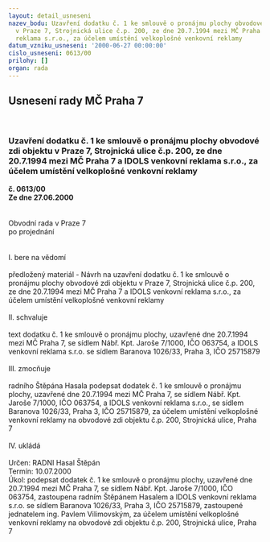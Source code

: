```yaml
---
layout: detail_usneseni
nazev_bodu: Uzavření dodatku č. 1 ke smlouvě o pronájmu plochy obvodové zdi objektu
  v Praze 7, Strojnická ulice č.p. 200, ze dne 20.7.1994 mezi MČ Praha 7 a IDOLS venkovní
  reklama s.r.o., za účelem umístění velkoplošné venkovní reklamy
datum_vzniku_usneseni: '2000-06-27 00:00:00'
cislo_usneseni: 0613/00
prilohy: []
organ: rada
---
```

<div id="ucUsn_pList" class="usn">
	<span><h2>Usnesení rady MČ Praha 7 </h2>
<br></span><div class="standBody">
<span><h3>Uzavření dodatku č. 1 ke smlouvě o pronájmu plochy obvodové zdi objektu v Praze 7, Strojnická ulice č.p. 200, ze dne 20.7.1994 mezi MČ Praha 7 a IDOLS venkovní reklama s.r.o., za účelem umístění velkoplošné venkovní reklamy</h3></span><div class="center">
		<strong>č. 0613/00</strong><br>
	</div>
<div class="center">
		<strong>Ze dne 27.06.2000</strong><br><br>
	</div>     <br>Obvodní rada v Praze 7<br>po projednání<br><br><br>I.	bere na vědomí<br><br> předložený materiál - Návrh na uzavření dodatku č. 1 ke smlouvě o pronájmu plochy obvodové zdi objektu v Praze 7, Strojnická ulice č.p. 200, ze dne 20.7.1994 mezi MČ Praha 7 a IDOLS venkovní reklama s.r.o., za účelem umístění velkoplošné venkovní reklamy<br><br>II.	schvaluje <br><br>text dodatku č. 1 ke smlouvě o pronájmu plochy, uzavřené dne 20.7.1994 mezi MČ Praha 7, se sídlem Nábř. Kpt. Jaroše 7/1000, IČO 063754, a IDOLS venkovní reklama s.r.o. se sídlem Baranova 1026/33, Praha 3, IČO 25715879<br><br>III.	zmocňuje<br><br>radního Štěpána Hasala podepsat dodatek č. 1 ke smlouvě o pronájmu plochy, uzavřené dne 20.7.1994 mezi MČ Praha 7, se sídlem Nábř. Kpt. Jaroše 7/1000, IČO 063754, a IDOLS venkovní reklama s.r.o., se sídlem Baranova 1026/33, Praha 3, IČO 25715879, za účelem umístění velkoplošné venkovní reklamy na obvodové zdi objektu č.p. 200, Strojnická ulice, Praha 7		<br><br>IV.	ukládá <br><br> Určen:	     	RADNI Hasal Štěpán<br>Termín: 10.07.2000<br>Úkol:	podepsat dodatek č. 1 ke smlouvě o pronájmu plochy, uzavřené dne 20.7.1994 mezi MČ Praha 7, se sídlem Nábř. Kpt. Jaroše 7/1000, IČO 063754, zastoupena radním Štěpánem Hasalem a IDOLS venkovní reklama s.r.o. se sídlem Baranova 1026/33, Praha 3, IČO 25715879, zastoupené jednatelem ing. Pavlem Vilimovským, za účelem umístění velkoplošné venkovní reklamy na obvodové zdi objektu č.p. 200, Strojnická ulice, Praha 7<br> </div>
</div>